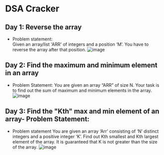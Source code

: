# DSA Cracker

## Day 1: Reverse the array <br>
- Problem statement: <br>
Given an array/list 'ARR' of integers and a position ‘M’. You have to reverse the array after that position.
![image](https://github.com/user-attachments/assets/1de2e904-85e5-4bd4-b2bd-106ea26a692c)

## Day 2: Find the maximum and minimum element in an array
- Problem Statement:
You are given an array “ARR” of size N. Your task is to find out the sum of maximum and minimum elements in the array.
![image](https://github.com/user-attachments/assets/d3bdddc1-e8ed-4f6e-a1a4-81e5a57890d8)

## Day 3: Find the "Kth" max and min element of an array- Problem Statement:
- Problem statement
You are given an array ‘Arr’ consisting of ‘N’ distinct integers and a positive integer ‘K’. Find out Kth smallest and Kth largest element of the array. It is guaranteed that K is not greater than the size of the array.
![image](https://github.com/user-attachments/assets/beea4370-580c-447c-b66c-7cb227edf29b)
